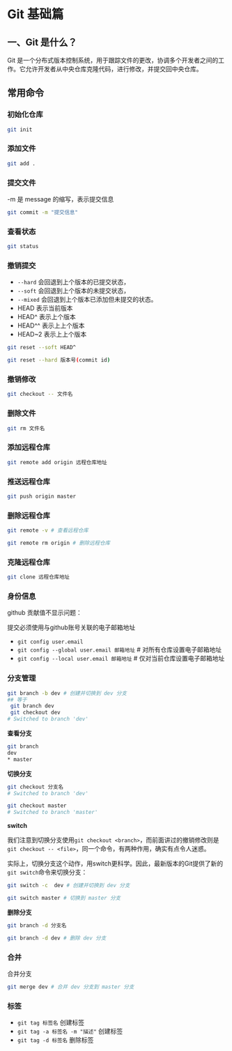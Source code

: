 # Git 基础篇

## 一、Git 是什么？

Git 是一个分布式版本控制系统，用于跟踪文件的更改，协调多个开发者之间的工作。它允许开发者从中央仓库克隆代码，进行修改，并提交回中央仓库。

## 常用命令

### 初始化仓库

```bash
git init
```

### 添加文件

```bash
git add .
```

### 提交文件

-m 是 message 的缩写，表示提交信息

```bash
git commit -m "提交信息"
```

### 查看状态

```bash
git status
```

### 撤销提交

- `--hard` 会回退到上个版本的已提交状态，
- `--soft` 会回退到上个版本的未提交状态，
- `--mixed` 会回退到上个版本已添加但未提交的状态。
- HEAD 表示当前版本
- HEAD^ 表示上个版本
- HEAD^^ 表示上上个版本
- HEAD~2 表示上上个版本
  
```bash
git reset --soft HEAD^
```

```bash
git reset --hard 版本号(commit id)
```

### 撤销修改

```bash
git checkout -- 文件名
```

### 删除文件

```bash
git rm 文件名
```

### 添加远程仓库

```bash
git remote add origin 远程仓库地址
```

### 推送远程仓库

```bash
git push origin master
```

### 删除远程仓库

```bash
git remote -v # 查看远程仓库
```

```bash
git remote rm origin # 删除远程仓库
```

### 克隆远程仓库

```bash
git clone 远程仓库地址
```

### 身份信息

github 贡献值不显示问题：

提交必须使用与github账号关联的电子邮箱地址

- `git config user.email`
- `git config --global user.email 邮箱地址` # 对所有仓库设置电子邮箱地址
- `git config --local user.email 邮箱地址` # 仅对当前仓库设置电子邮箱地址

### 分支管理

```bash
git branch -b dev # 创建并切换到 dev 分支
## 等于
 git branch dev
 git checkout dev
# Switched to branch 'dev'
```

**查看分支**

```bash
git branch
dev
* master
```

**切换分支**

```bash
git checkout 分支名
# Switched to branch 'dev'

git checkout master
# Switched to branch 'master'
```

**switch**

我们注意到切换分支使用`git checkout <branch>`，而前面讲过的撤销修改则是`git checkout -- <file>`，同一个命令，有两种作用，确实有点令人迷惑。

实际上，切换分支这个动作，用switch更科学。因此，最新版本的Git提供了新的`git switch`命令来切换分支：

```bash
git switch -c  dev # 创建并切换到 dev 分支

git switch master # 切换到 master 分支
```

**删除分支**

```bash
git branch -d 分支名

git branch -d dev # 删除 dev 分支
```

### 合并

合并分支

```bash
git merge dev # 合并 dev 分支到 master 分支
```

### 标签

- `git tag 标签名` 创建标签
- `git tag -a 标签名 -m "描述"` 创建标签
- `git tag -d 标签名` 删除标签
